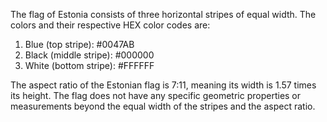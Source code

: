 The flag of Estonia consists of three horizontal stripes of equal width. The colors and their respective HEX color codes are:

1. Blue (top stripe): #0047AB
2. Black (middle stripe): #000000
3. White (bottom stripe): #FFFFFF

The aspect ratio of the Estonian flag is 7:11, meaning its width is 1.57 times its height. The flag does not have any specific geometric properties or measurements beyond the equal width of the stripes and the aspect ratio.